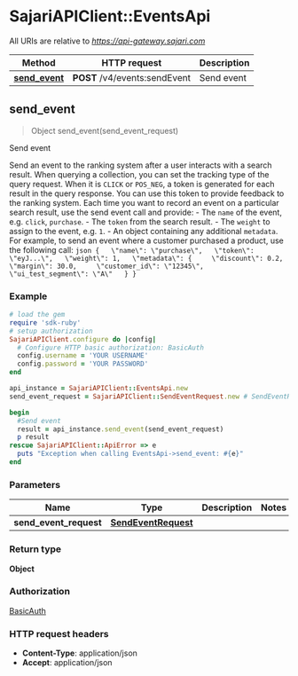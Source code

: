 # SajariAPIClient::EventsApi

All URIs are relative to *https://api-gateway.sajari.com*

Method | HTTP request | Description
------------- | ------------- | -------------
[**send_event**](EventsApi.md#send_event) | **POST** /v4/events:sendEvent | Send event



## send_event

> Object send_event(send_event_request)

Send event

Send an event to the ranking system after a user interacts with a search result.  When querying a collection, you can set the tracking type of the query request. When it is `CLICK` or `POS_NEG`, a token is generated for each result in the query response. You can use this token to provide feedback to the ranking system. Each time you want to record an event on a particular search result, use the send event call and provide:  - The `name` of the event, e.g. `click`, `purchase`. - The `token` from the search result. - The `weight` to assign to the event, e.g. `1`. - An object containing any additional `metadata`.  For example, to send an event where a customer purchased a product, use the following call:  ```json {   \"name\": \"purchase\",   \"token\": \"eyJ...\",   \"weight\": 1,   \"metadata\": {     \"discount\": 0.2,     \"margin\": 30.0,     \"customer_id\": \"12345\",     \"ui_test_segment\": \"A\"   } } ```

### Example

```ruby
# load the gem
require 'sdk-ruby'
# setup authorization
SajariAPIClient.configure do |config|
  # Configure HTTP basic authorization: BasicAuth
  config.username = 'YOUR USERNAME'
  config.password = 'YOUR PASSWORD'
end

api_instance = SajariAPIClient::EventsApi.new
send_event_request = SajariAPIClient::SendEventRequest.new # SendEventRequest | 

begin
  #Send event
  result = api_instance.send_event(send_event_request)
  p result
rescue SajariAPIClient::ApiError => e
  puts "Exception when calling EventsApi->send_event: #{e}"
end
```

### Parameters


Name | Type | Description  | Notes
------------- | ------------- | ------------- | -------------
 **send_event_request** | [**SendEventRequest**](SendEventRequest.md)|  | 

### Return type

**Object**

### Authorization

[BasicAuth](../README.md#BasicAuth)

### HTTP request headers

- **Content-Type**: application/json
- **Accept**: application/json

